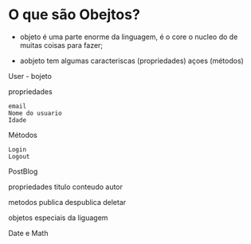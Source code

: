 # O que são Obejtos?

- objeto é uma parte enorme da linguagem, é o core o nucleo do de muitas coisas para fazer;

- aobjeto tem algumas caracteriscas (propriedades) açoes (métodos)

User - bojeto

propriedades

    email 
    Nome do usuario
    Idade

Métodos

    Login 
    Logout


 PostBlog 

 propriedades
 titulo
 conteudo
 autor   

 metodos 
 publica
 despublica
 deletar

 objetos especiais da liguagem 

Date e Math
